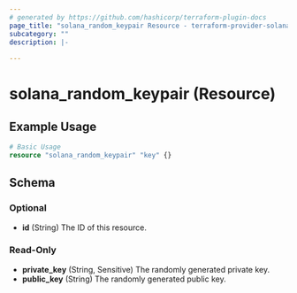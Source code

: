 ```yaml
---
# generated by https://github.com/hashicorp/terraform-plugin-docs
page_title: "solana_random_keypair Resource - terraform-provider-solana"
subcategory: ""
description: |-
  
---
```


# solana_random_keypair (Resource)



## Example Usage

```terraform
# Basic Usage
resource "solana_random_keypair" "key" {}
```

<!-- schema generated by tfplugindocs -->
## Schema

### Optional

- **id** (String) The ID of this resource.

### Read-Only

- **private_key** (String, Sensitive) The randomly generated private key.
- **public_key** (String) The randomly generated public key.


